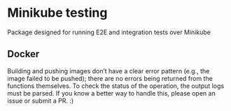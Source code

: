 # Minikube testing
Package designed for running E2E and integration tests over Minikube

## Docker
Building and pushing images don’t have a clear error pattern (e.g., the image failed to be pushed); there are no errors 
being returned from the functions themselves. To check the status of the operation, the output logs must be parsed. If 
you know a better way to handle this, please open an issue or submit a PR. :)